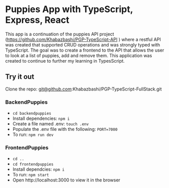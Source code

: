 # Puppies App with TypeScript, Express, React

This app is a continuation of the puppies API project (https://github.com/Khabazbashi/PGP-TypeScript-API ) where a restful API was created that supported CRUD operations and was strongly typed with TypeScript. The goal was to create a frontend to the API that allows the user to look at a list of puppies, add and remove them. This application was created to continue to further my learning in TypesScript. 

## Try it out
Clone the repo: git@github.com:Khabazbashi/PGP-TypeScript-FullStack.git

### BackendPuppies
- `cd backendpuppies`
- Install dependencies: `npm i`
- Create a file named .env: `touch .env`
- Populate the .env file with the following: `PORT=7000`
- To run: `npm run dev`

### FrontendPuppies
- `cd ..`
- `cd frontendpuppies`
- Install dependcies: `npm i` 
- To run: `npm start`
- Open http://localhost:3000 to view it in the browser
